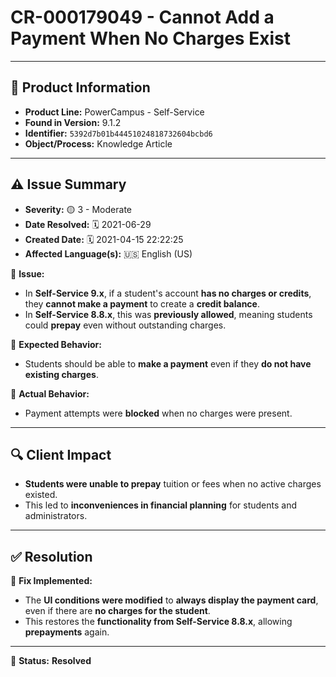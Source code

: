 # CR-000179049 - Cannot Add a Payment When No Charges Exist

---

## 📌 Product Information
- **Product Line:** PowerCampus - Self-Service  
- **Found in Version:** 9.1.2  
- **Identifier:** `5392d7b01b44451024818732604bcbd6`  
- **Object/Process:** Knowledge Article  

---

## ⚠️ Issue Summary
- **Severity:** 🟡 3 - Moderate  
- **Date Resolved:** 🗓️ 2021-06-29  
- **Created Date:** 🗓️ 2021-04-15 22:22:25  
- **Affected Language(s):** 🇺🇸 English (US)  

🔹 **Issue:**  
- In **Self-Service 9.x**, if a student's account **has no charges or credits**, they **cannot make a payment** to create a **credit balance**.  
- In **Self-Service 8.8.x**, this was **previously allowed**, meaning students could **prepay** even without outstanding charges.  

📌 **Expected Behavior:**  
- Students should be able to **make a payment** even if they **do not have existing charges**.  

📌 **Actual Behavior:**  
- Payment attempts were **blocked** when no charges were present.  

---

## 🔍 Client Impact
- **Students were unable to prepay** tuition or fees when no active charges existed.  
- This led to **inconveniences in financial planning** for students and administrators.  

---

## ✅ Resolution
🔧 **Fix Implemented:**  
- The **UI conditions were modified** to **always display the payment card**, even if there are **no charges for the student**.  
- This restores the **functionality from Self-Service 8.8.x**, allowing **prepayments** again.  

---

🚀 **Status:** **Resolved**
